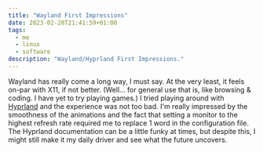 ```yaml
---
title: "Wayland First Impressions"
date: 2023-02-28T21:41:59+01:00
tags:
  - me
  - linux
  - software
description: "Wayland/Hyprland First Impressions."
---
```


Wayland has really come a long way, I must say. At the very least, it feels on-par with X11, if not better. (Well... for general use that is, like browsing & coding. I have yet to try playing games.) I tried playing around with [Hyprland](https://hyprland.org) and the experience was not too bad. I'm really impressed by the smoothness of the animations and the fact that setting a monitor to the highest refresh rate required me to replace 1 word in the configuration file. The Hyprland documentation can be a little funky at times, but despite this, I might still make it my daily driver and see what the future uncovers.